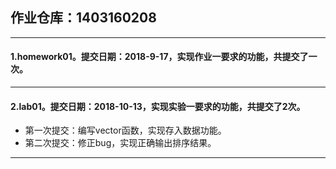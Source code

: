 ## 作业仓库：1403160208
___
#### 1.homework01。提交日期：2018-9-17，实现作业一要求的功能，共提交了一次。
___
#### 2.lab01。提交日期：2018-10-13，实现实验一要求的功能，共提交了2次。
 - 第一次提交：编写vector函数，实现存入数据功能。
 - 第二次提交：修正bug，实现正确输出排序结果。
___
